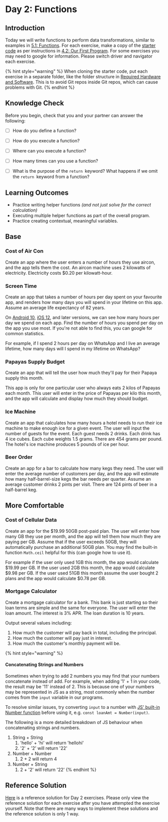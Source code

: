 # Day 2: Functions

## Introduction

Today we will write functions to perform data transformations, similar to examples in [5.1: Functions](../5-structuring-and-debugging-code/5.1-functions.md#exercises). For each exercise, make a copy of the [starter code](https://github.com/rocketacademy/basics-starter-code) as per instructions in [4.2: Our First Program](../3-basic-data-manipulation/4.2-our-first-program.md#setup). For some exercises you may need to google for information. Please switch driver and navigator each exercise.

{% hint style="warning" %}
When cloning the starter code, put each exercise in a separate folder, like the folder structure in [Required Hardware and Software](../course-logistics/required-hardware-and-software.md#folder-structure-for-coding-basics). This is to avoid Git repos inside Git repos, which can cause problems with Git.
{% endhint %}

## Knowledge Check

Before you begin, check that you and your partner can answer the following:

* [ ] How do you define a function?
* [ ] How do you execute a function?
* [ ] Where can you execute a function?
* [ ] How many times can you use a function?
* [ ] What is the purpose of the `return `keyword? What happens if we omit the `return `keyword from a function?



## Learning Outcomes

* Practice writing helper functions _(and not just solve for the correct calculation)_
* Executing multiple helper functions as part of the overall program.
* Practice creating contextual, meaningful variables.

## Base

### Cost of Air Con

Create an app where the user enters a number of hours they use aircon, and the app tells them the cost. An aircon machine uses 2 kilowatts of electricity. Electricity costs $0.20 per kilowatt-hour.

### Screen Time

Create an app that takes a number of hours per day spent on your favourite app, and renders how many days you will spend in your lifetime on this app. Assume an average life expectancy of 82 years.

On [Android 10](https://wellbeing.google/tools/), [iOS 12](https://support.apple.com/en-us/HT208982), and later versions, we can see how many hours per day we spend on each app. Find the number of hours you spend per day on the app you use most. If you're not able to find this, you can google for common statistics.

For example, if I spend 2 hours per day on WhatsApp and I live an average lifetime, how many days will I spend in my lifetime on WhatsApp?

### Papayas Supply Budget

Create an app that will tell the user how much they'll pay for their Papaya supply this month.

This app is only for one particular user who always eats 2 kilos of Papayas each month. This user will enter in the price of Papayas per kilo this month, and the app will calculate and display how much they should budget.

### Ice Machine

Create an app that calculates how many hours a hotel needs to run their ice machine to make enough ice for a given event. The user will input the number of guests for the event. Each guest needs 2 drinks. Each drink has 4 ice cubes. Each cube weights 1.5 grams. There are 454 grams per pound. The hotel's ice machine produces 5 pounds of ice per hour.

### Beer Order

Create an app for a bar to calculate how many kegs they need. The user will enter the average number of customers per day, and the app will estimate how many half-barrel-size kegs the bar needs per quarter. Assume an average customer drinks 2 pints per visit. There are 124 pints of beer in a half-barrel keg.

## More Comfortable

### Cost of Cellular Data

Create an app for the $19.99 50GB post-paid plan. The user will enter how many GB they use per month, and the app will tell them how much they are paying per GB. Assume that if the user exceeds 50GB, they will automatically purchase an additional 50GB plan. You may find the built-in function `Math.ceil` helpful for this (can google how to use it).

For example if the user only used 1GB this month, the app would calculate $19.99 per GB. If the user used 2GB this month, the app would calculate $9.98 per GB. If the user used 51GB this month assume the user bought 2 plans and the app would calculate $0.78 per GB.&#x20;

### Mortgage Calculator

Create a mortgage calculator for a bank. This bank is just starting so their loan terms are simple and the same for everyone. The user will enter the loan amount. The interest is 3% APR. The loan duration is 10 years.

Output several values including:

1. How much the customer will pay back in total, including the principal.
2. How much the customer will pay just in interest.
3. How much the customer's monthly payment will be.

{% hint style="warning" %}
#### Concatenating Strings and Numbers

Sometimes when trying to add 2 numbers you may find that your numbers concatenate instead of add. For example, when adding '1' + 1 in your code, the result may be '11' instead of 2. This is because one of your numbers may be represented in JS as a string, most commonly when the number comes from the `input` variable in our programs.&#x20;

To resolve similar issues, try converting `input` to a number with [JS' built-in Number function](https://developer.mozilla.org/en-US/docs/Web/JavaScript/Reference/Global\_Objects/Number) before using it, e.g. `const loanAmt = Number(input)`.

The following is a more detailed breakdown of JS behaviour when concatenating strings and numbers.

1. String + String
   1. 'hello' + 'hi'  will return 'hellohi'
   2. '2' + '2' will return '22'
2. Number + Number&#x20;
   1. 2 + 2 will return 4
3. Number + String
   1. 2 + '2' will return '22'
{% endhint %}

## Reference Solution

[Here](https://github.com/rocketacademy/basics-starter-code/blob/day2/script.js) is a reference solution for Day 2 exercises. Please only view the reference solution for each exercise after you have attempted the exercise yourself. Note that there are many ways to implement these solutions and the reference solution is only 1 way.

